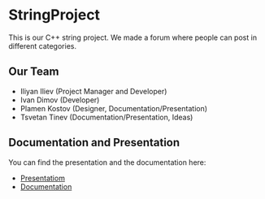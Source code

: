 # StringProject
This is our C++ string project. We made a forum where people can post in different categories.


## Our Team

- Iliyan Iliev (Project Manager and Developer)
- Ivan Dimov (Developer)
- Plamen Kostov (Designer, Documentation/Presentation)
- Tsvetan Tinev (Documentation/Presentation, Ideas)

## Documentation and Presentation

You can find the presentation and the documentation here:
* [Presentatiom](https://codingburgas-my.sharepoint.com/:p:/g/personal/idiliev18_codingburgas_bg/EX8hnqIPlU9JkI9VKBhEEJkBRM36x5NtELEWoLwnEcCsIQ?e=q7tMEw)
* [Documentation](https://codingburgas-my.sharepoint.com/:w:/g/personal/idiliev18_codingburgas_bg/EekuIw3Z8LlEtry1hc1GJroB7uATz4AoqGHHb4BFz0JRIA?e=0Fxpb4)

